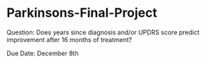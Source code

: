 # Parkinsons-Final-Project

Question: Does years since diagnosis and/or UPDRS score predict improvement after 16 months of treatment?

Due Date: December 8th

